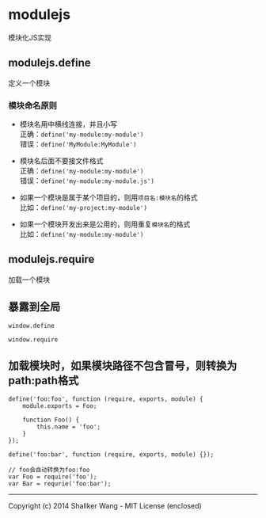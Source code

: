 modulejs
==========

模块化JS实现


## modulejs.define
定义一个模块


### 模块命名原则
- 模块名用中横线连接，并且小写  
    正确：`define('my-module:my-module')`  
    错误：`define('MyModule:MyModule')`  

- 模块名后面不要接文件格式  
    正确：`define('my-module:my-module')`  
    错误：`define('my-module:my-module.js')`  

- 如果一个模块是属于某个项目的，则用`项目名:模块名`的格式  
    比如：`define('my-project:my-module')`  

- 如果一个模块开发出来是公用的，则用重复`模块名`的格式  
    比如：`define('my-module:my-module')`  


## modulejs.require
加载一个模块


## 暴露到全局

`window.define`

`window.require`

## 加载模块时，如果模块路径不包含冒号，则转换为path:path格式
```
define('foo:foo', function (require, exports, module) {
    module.exports = Foo;

    function Foo() {
        this.name = 'foo';
    }
});

define('foo:bar', function (require, exports, module) {});

// foo会自动转换为foo:foo
var Foo = require('foo');
var Bar = requrie('foo:bar');
```

---

Copyright (c) 2014 Shallker Wang - MIT License (enclosed)
